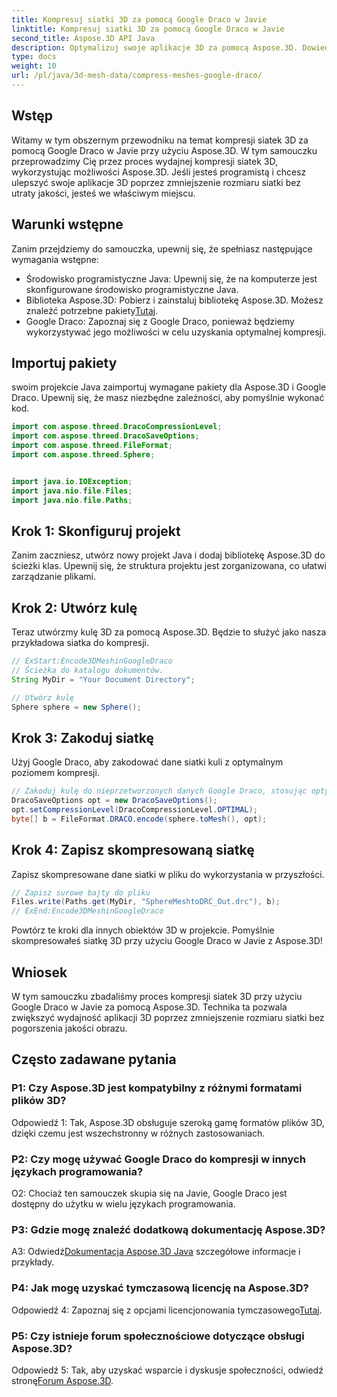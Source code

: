 ```yaml
---
title: Kompresuj siatki 3D za pomocą Google Draco w Javie
linktitle: Kompresuj siatki 3D za pomocą Google Draco w Javie
second_title: Aspose.3D API Java
description: Optymalizuj swoje aplikacje 3D za pomocą Aspose.3D. Dowiedz się, jak kompresować siatki za pomocą Google Draco w Javie. Postępuj zgodnie z naszym przewodnikiem krok po kroku, aby efektywnie tworzyć projekty 3D.
type: docs
weight: 10
url: /pl/java/3d-mesh-data/compress-meshes-google-draco/
---
```

## Wstęp

Witamy w tym obszernym przewodniku na temat kompresji siatek 3D za pomocą Google Draco w Javie przy użyciu Aspose.3D. W tym samouczku przeprowadzimy Cię przez proces wydajnej kompresji siatek 3D, wykorzystując możliwości Aspose.3D. Jeśli jesteś programistą i chcesz ulepszyć swoje aplikacje 3D poprzez zmniejszenie rozmiaru siatki bez utraty jakości, jesteś we właściwym miejscu.

## Warunki wstępne

Zanim przejdziemy do samouczka, upewnij się, że spełniasz następujące wymagania wstępne:

- Środowisko programistyczne Java: Upewnij się, że na komputerze jest skonfigurowane środowisko programistyczne Java.
-  Biblioteka Aspose.3D: Pobierz i zainstaluj bibliotekę Aspose.3D. Możesz znaleźć potrzebne pakiety[Tutaj](https://releases.aspose.com/3d/java/).
- Google Draco: Zapoznaj się z Google Draco, ponieważ będziemy wykorzystywać jego możliwości w celu uzyskania optymalnej kompresji.

## Importuj pakiety

swoim projekcie Java zaimportuj wymagane pakiety dla Aspose.3D i Google Draco. Upewnij się, że masz niezbędne zależności, aby pomyślnie wykonać kod.

```java
import com.aspose.threed.DracoCompressionLevel;
import com.aspose.threed.DracoSaveOptions;
import com.aspose.threed.FileFormat;
import com.aspose.threed.Sphere;


import java.io.IOException;
import java.nio.file.Files;
import java.nio.file.Paths;
```

## Krok 1: Skonfiguruj projekt

Zanim zaczniesz, utwórz nowy projekt Java i dodaj bibliotekę Aspose.3D do ścieżki klas. Upewnij się, że struktura projektu jest zorganizowana, co ułatwi zarządzanie plikami.

## Krok 2: Utwórz kulę

Teraz utwórzmy kulę 3D za pomocą Aspose.3D. Będzie to służyć jako nasza przykładowa siatka do kompresji.

```java
// ExStart:Encode3DMeshinGoogleDraco
// Ścieżka do katalogu dokumentów.
String MyDir = "Your Document Directory";

// Utwórz kulę
Sphere sphere = new Sphere();
```

## Krok 3: Zakoduj siatkę

Użyj Google Draco, aby zakodować dane siatki kuli z optymalnym poziomem kompresji.

```java
// Zakoduj kulę do nieprzetworzonych danych Google Draco, stosując optymalny poziom kompresji.
DracoSaveOptions opt = new DracoSaveOptions();
opt.setCompressionLevel(DracoCompressionLevel.OPTIMAL);
byte[] b = FileFormat.DRACO.encode(sphere.toMesh(), opt);
```

## Krok 4: Zapisz skompresowaną siatkę

Zapisz skompresowane dane siatki w pliku do wykorzystania w przyszłości.

```java
// Zapisz surowe bajty do pliku
Files.write(Paths.get(MyDir, "SphereMeshtoDRC_Out.drc"), b);
// ExEnd:Encode3DMeshinGoogleDraco
```

Powtórz te kroki dla innych obiektów 3D w projekcie. Pomyślnie skompresowałeś siatkę 3D przy użyciu Google Draco w Javie z Aspose.3D!

## Wniosek

W tym samouczku zbadaliśmy proces kompresji siatek 3D przy użyciu Google Draco w Javie za pomocą Aspose.3D. Technika ta pozwala zwiększyć wydajność aplikacji 3D poprzez zmniejszenie rozmiaru siatki bez pogorszenia jakości obrazu.

## Często zadawane pytania

### P1: Czy Aspose.3D jest kompatybilny z różnymi formatami plików 3D?

Odpowiedź 1: Tak, Aspose.3D obsługuje szeroką gamę formatów plików 3D, dzięki czemu jest wszechstronny w różnych zastosowaniach.

### P2: Czy mogę używać Google Draco do kompresji w innych językach programowania?

O2: Chociaż ten samouczek skupia się na Javie, Google Draco jest dostępny do użytku w wielu językach programowania.

### P3: Gdzie mogę znaleźć dodatkową dokumentację Aspose.3D?

 A3: Odwiedź[Dokumentacja Aspose.3D Java](https://reference.aspose.com/3d/java/) szczegółowe informacje i przykłady.

### P4: Jak mogę uzyskać tymczasową licencję na Aspose.3D?

 Odpowiedź 4: Zapoznaj się z opcjami licencjonowania tymczasowego[Tutaj](https://purchase.aspose.com/temporary-license/).

### P5: Czy istnieje forum społecznościowe dotyczące obsługi Aspose.3D?

 Odpowiedź 5: Tak, aby uzyskać wsparcie i dyskusje społeczności, odwiedź stronę[Forum Aspose.3D](https://forum.aspose.com/c/3d/18).